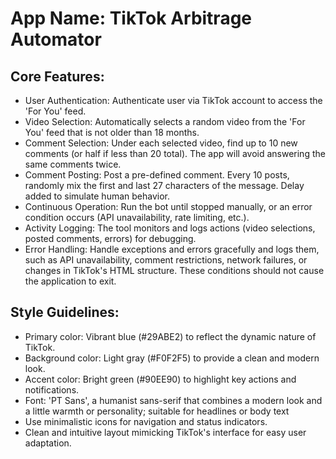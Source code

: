 # **App Name**: TikTok Arbitrage Automator

## Core Features:

- User Authentication: Authenticate user via TikTok account to access the 'For You' feed.
- Video Selection: Automatically selects a random video from the 'For You' feed that is not older than 18 months.
- Comment Selection: Under each selected video, find up to 10 new comments (or half if less than 20 total).  The app will avoid answering the same comments twice.
- Comment Posting: Post a pre-defined comment. Every 10 posts, randomly mix the first and last 27 characters of the message. Delay added to simulate human behavior.
- Continuous Operation: Run the bot until stopped manually, or an error condition occurs (API unavailability, rate limiting, etc.).
- Activity Logging: The tool monitors and logs actions (video selections, posted comments, errors) for debugging.
- Error Handling: Handle exceptions and errors gracefully and logs them, such as API unavailability, comment restrictions, network failures, or changes in TikTok's HTML structure. These conditions should not cause the application to exit.

## Style Guidelines:

- Primary color: Vibrant blue (#29ABE2) to reflect the dynamic nature of TikTok.
- Background color: Light gray (#F0F2F5) to provide a clean and modern look.
- Accent color: Bright green (#90EE90) to highlight key actions and notifications.
- Font: 'PT Sans', a humanist sans-serif that combines a modern look and a little warmth or personality; suitable for headlines or body text
- Use minimalistic icons for navigation and status indicators.
- Clean and intuitive layout mimicking TikTok's interface for easy user adaptation.